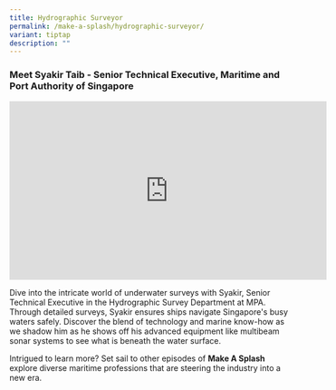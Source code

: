 ```yaml
---
title: Hydrographic Surveyor
permalink: /make-a-splash/hydrographic-surveyor/
variant: tiptap
description: ""
---
```

<h3>Meet Syakir Taib - Senior Technical Executive, Maritime and Port Authority of Singapore</h3>
<div class="iframe-wrapper">
<iframe height="315" width="560" allowfullscreen="true" frameborder="0" src="https://www.youtube.com/embed/kOpjs22SrUs?si=Eu2d15UrQId5k1MI"></iframe>
</div>
<p>Dive into the intricate world of underwater surveys with Syakir, Senior
Technical Executive in the Hydrographic Survey Department at MPA. Through
detailed surveys, Syakir ensures ships navigate Singapore's busy waters
safely. Discover the blend of technology and marine know-how as we shadow
him as he shows off his advanced equipment like multibeam sonar systems
to see what is beneath the water surface.</p>
<p>Intrigued to learn more? Set sail to other episodes of <strong>Make A Splash</strong> explore
diverse maritime professions that are steering the industry into a new
era.</p>